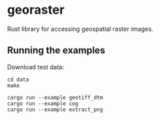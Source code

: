 georaster
=========

Rust library for accessing geospatial raster images.


## Running the examples

Download test data:

```
cd data
make
```

```
cargo run --example geotiff_dtm
cargo run --example cog
cargo run --example extract_png
```
